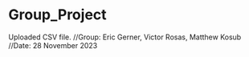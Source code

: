 # Group_Project
Uploaded CSV file.
//Group: Eric Gerner, Victor Rosas, Matthew Kosub
//Date: 28 November 2023

